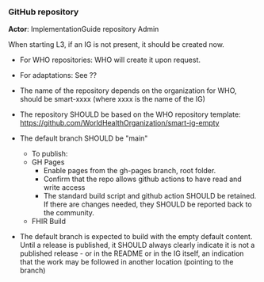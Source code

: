### **GitHub repository**

**Actor**: ImplementationGuide repository Admin

When starting L3, if an IG is not present, it should be created now.

* For WHO repositories: WHO will create it upon request.
* For adaptations: See ??

* The name of the repository depends on the organization for WHO, should be smart-xxxx (where xxxx is the name of the IG)
* The repository SHOULD be based on the WHO repository template: https://github.com/WorldHealthOrganization/smart-ig-empty 
* The default branch SHOULD be "main"
  - To publish: 
  - GH Pages
    - Enable pages from the gh-pages branch, root folder.
    - Confirm that the repo allows github actions to have read and write access
    - The standard build script and github action SHOULD be retained. If there are changes needed, they SHOULD be reported back to the community.
  - FHIR Build
* The default branch is expected to build with the empty default content. Until a release is published, it SHOULD always clearly indicate it is not a published release  - or in the README or in the IG itself, an indication that the work may be followed in another location (pointing to the branch)
